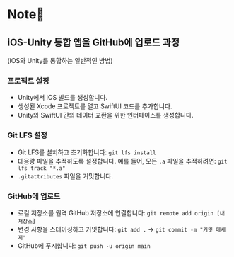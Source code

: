 # Note📝
## iOS-Unity 통합 앱을 GitHub에 업로드 과정
(iOS와 Unity를 통합하는 일반적인 방법)

### 프로젝트 설정
- Unity에서 iOS 빌드를 생성합니다.
- 생성된 Xcode 프로젝트를 열고 SwiftUI 코드를 추가합니다.
- Unity와 SwiftUI 간의 데이터 교환을 위한 인터페이스를 생성합니다.

### Git LFS 설정
- Git LFS를 설치하고 초기화합니다: `git lfs install`
- 대용량 파일을 추적하도록 설정합니다. 예를 들어, 모든 `.a` 파일을 추적하려면: `git lfs track "*.a"`
- `.gitattributes` 파일을 커밋합니다.

### GitHub에 업로드
- 로컬 저장소를 원격 GitHub 저장소에 연결합니다: `git remote add origin [내 저장소]`
- 변경 사항을 스테이징하고 커밋합니다: `git add .` -> `git commit -m "커밋 메세지"`
- GitHub에 푸시합니다: `git push -u origin main`


